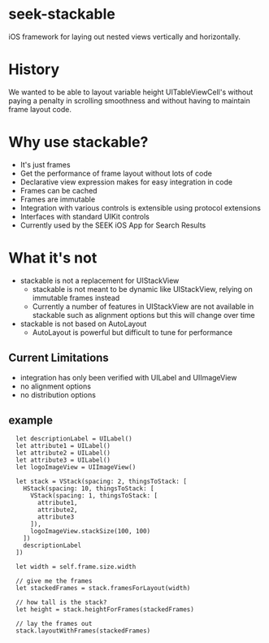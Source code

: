 # seek-stackable
iOS framework for laying out nested views vertically and horizontally.

# History

We wanted to be able to layout variable height UITableViewCell's without paying a penalty in scrolling smoothness and without having to maintain frame layout code.

# Why use stackable?
- It's just frames
- Get the performance of frame layout without lots of code
- Declarative view expression makes for easy integration in code
- Frames can be cached
- Frames are immutable
- Integration with various controls is extensible using protocol extensions
- Interfaces with standard UIKit controls
- Currently used by the SEEK iOS App for Search Results

# What it's not
- stackable is not a replacement for UIStackView
  - stackable is not meant to be dynamic like UIStackView, relying on immutable frames instead
  - Currently a number of features in UIStackView are not available in stackable such as alignment options but this will change over time
- stackable is not based on AutoLayout
  - AutoLayout is powerful but difficult to tune for performance

## Current Limitations
- integration has only been verified with UILabel and UIImageView
- no alignment options
- no distribution options

## example

```
  let descriptionLabel = UILabel()
  let attribute1 = UILabel()
  let attribute2 = UILabel()
  let attribute3 = UILabel()
  let logoImageView = UIImageView()
  
  let stack = VStack(spacing: 2, thingsToStack: [
    HStack(spacing: 10, thingsToStack: [
      VStack(spacing: 1, thingsToStack: [
        attribute1,
        attribute2,
        attribute3
      ]),
      logoImageView.stackSize(100, 100)
    ])
    descriptionLabel
  ])
  
  let width = self.frame.size.width
  
  // give me the frames
  let stackedFrames = stack.framesForLayout(width)
  
  // how tall is the stack?
  let height = stack.heightForFrames(stackedFrames)
  
  // lay the frames out
  stack.layoutWithFrames(stackedFrames)
```
